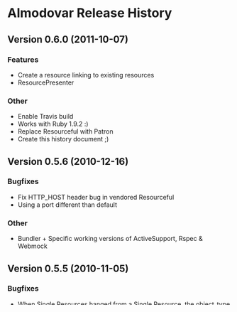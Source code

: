 # Almodovar Release History

## Version 0.6.0 (2011-10-07)

### Features

* Create a resource linking to existing resources
* ResourcePresenter

### Other

* Enable Travis build
* Works with Ruby 1.9.2 :)
* Replace Resourceful with Patron
* Create this history document ;)

## Version 0.5.6 (2010-12-16)

### Bugfixes

* Fix HTTP_HOST header bug in vendored Resourceful
* Using a port different than default

### Other

* Bundler + Specific working versions of ActiveSupport, Rspec & Webmock

## Version 0.5.5 (2010-11-05)

### Bugfixes

* When Single Resources hanged from a Single Resource, the object_type was not being derived correctly

## Version 0.5.4 (2010-08-26)

### Bugfixes

* type="document" doesn't work when used in the root node

## Version 0.5.3 (2010-08-19)

### Features

* Support for several nodes in included documents

## Version 0.5.2 (2010-08-18)

### Other

* Alternative (simpler) implementation of included documents

## Version 0.5.1 (2010-08-18)

### Bugfixes

* Support for attributes called "type"

## Version 0.5.0 (2010-08-18)

### Features

* Reading nodes of type "document"
* Reading nodes of type "array" not included in expanded links

## Version 0.4.0 (2010-05-24)

### Features

* Almodovar::Resource.from_xml (instantiate resources without HTTP call)

## Version: 0.3.2 (2010-05-20)

### Bugfixes

* Sometimes ResourceCollection is treated as SingleResource

## Version 0.3.1 (2010-05-19)

### Bugfixes

* Link expansion when creating resources

## Version 0.3.0 (2010-05-18)

### Features

* Support for creating nested resources

## Version 0.2.0 (2010-05-18)

### Features

* Almodovar::Resource#inspect returns an XML dump
* Almodovar is lazy now (no HTTP calls until needed)
* Create, update & delete support

### Other

* Updated docs with resource create, update & delete

## Version 0.1.2 (2010-05-12)

## Version 0.1.0 (2010-04-12)

* Initial version :)
